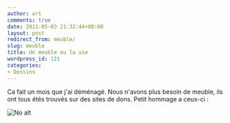```yaml
---
author: art
comments: true
date: 2011-05-03 21:32:44+00:00
layout: post
redirect_from: meuble/
slug: meuble
title: Un meuble ou la vie
wordpress_id: 121
categories:
- Dessins
---
```


Ca fait un mois que j'ai déménagé. Nous n'avons plus besoin de meuble, ils ont tous étés trouvés sur des sites de dons. Petit hommage a ceux-ci :

<img alt="No alt" data-src="https://static.irz.fr/2011/05/cerberus-2011-05-03-%C3%A0-23.19.24.png" src="https://static.irz.fr/thumb.php?size=<100&crop=0&src=https://static.irz.fr/2011/05/cerberus-2011-05-03-%C3%A0-23.19.24.png" />
